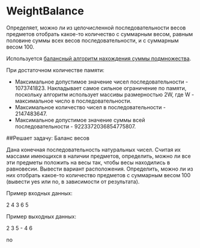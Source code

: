 # WeightBalance
Определяет, можно ли из целочисленной последовательности весов предметов отобрать какое-то количество с суммарным весом, равным половине суммы всех весов последовательности, и с суммарным весом 100.

Используется [балансный алгоритм нахождения суммы подмножества](http://www.sciencedirect.com/science/article/pii/S0196677499910349). 

При достаточном количестве памяти:

+ Максимальное допустимое значение чисел последовательности - 1073741823. Накладывает самое сильное ограничение по памяти, поскольку алгоритм использует массивы размерностью 2W, где W - максимальное число в последовательности.
+ Максимальное количество чисел в последовательности - 2147483647. 
+ Максимальное допустимое значение суммы всей последовательности - 9223372036854775807.

##Решает задачу: 
Баланс весов

Дана конечная последовательность натуральных чисел. 
Считая их массами имеющихся в наличии предметов, определить, можно ли все эти предметы положить на весы так, чтобы весы находились в равновесии. Вывести вариант расположения.
Определить, можно ли из них отобрать какое-то количество предметов с суммарным весом 100 (вывести yes или no, в зависимости от результата).

Пример входных данных:

2 4 3 6 5

Пример выходных данных:

2 3 5 - 4 6

no
